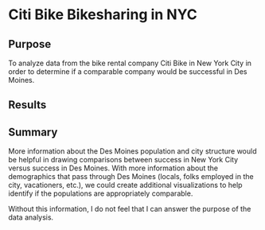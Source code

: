 # Citi Bike Bikesharing in NYC

## Purpose

To analyze data from the bike rental company Citi Bike in New York City in order to determine if a comparable company would be successful in Des Moines.

## Results

###

## Summary

More information about the Des Moines population and city structure would be helpful in drawing comparisons between success in New York City versus success in Des Moines. With more information about the demographics that pass through Des Moines (locals, folks employed in the city, vacationers, etc.), we could create additional visualizations to help identify if the populations are appropriately comparable.

Without this information, I do not feel that I can answer the purpose of the data analysis.
